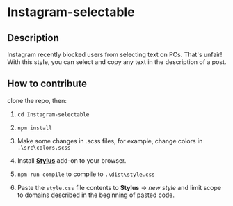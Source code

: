 # Instagram-selectable

## Description

Instagram recently blocked users from selecting text on PCs. That's unfair!
With this style, you can select and copy any text in the description of a post.

## How to contribute

clone the repo, then:

1. `cd Instagram-selectable`

2. `npm install`

3. Make some changes in .scss files, for example, change colors in `.\src\colors.scss`

4. Install **[Stylus](https://github.com/openstyles/stylus#releases)** add-on to your browser.

5. `npm run compile` to compile to `.\dist\style.css`

6. Paste the `style.css` file contents to **Stylus** -> *new style* and limit scope to domains described in the beginning of pasted code.